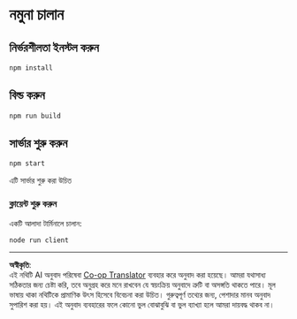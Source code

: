 <!--
CO_OP_TRANSLATOR_METADATA:
{
  "original_hash": "67cc24a3a2d1cdd7d395ed5e67be8557",
  "translation_date": "2025-10-07T01:34:18+00:00",
  "source_file": "03-GettingStarted/11-simple-auth/code/basic/typescript/README.md",
  "language_code": "bn"
}
-->
# নমুনা চালান

## নির্ভরশীলতা ইনস্টল করুন

```bash
npm install
```

## বিল্ড করুন

```bash
npm run build
```

## সার্ভার শুরু করুন

```bash
npm start
```

এটি সার্ভার শুরু করা উচিত

### ক্লায়েন্ট শুরু করুন

একটি আলাদা টার্মিনালে চালান:

```bash
node run client
```

---

**অস্বীকৃতি**:  
এই নথিটি AI অনুবাদ পরিষেবা [Co-op Translator](https://github.com/Azure/co-op-translator) ব্যবহার করে অনুবাদ করা হয়েছে। আমরা যথাসাধ্য সঠিকতার জন্য চেষ্টা করি, তবে অনুগ্রহ করে মনে রাখবেন যে স্বয়ংক্রিয় অনুবাদে ত্রুটি বা অসঙ্গতি থাকতে পারে। মূল ভাষায় থাকা নথিটিকে প্রামাণিক উৎস হিসেবে বিবেচনা করা উচিত। গুরুত্বপূর্ণ তথ্যের জন্য, পেশাদার মানব অনুবাদ সুপারিশ করা হয়। এই অনুবাদ ব্যবহারের ফলে কোনো ভুল বোঝাবুঝি বা ভুল ব্যাখ্যা হলে আমরা দায়বদ্ধ থাকব না।